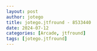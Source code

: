 ```yaml
---
layout: post
author: jotego
title: jotego.jtfround - 8533440
date: 2024-07-12
categories: [Arcade, jtfround]
tags: [jotego.jtfround]
---
```


